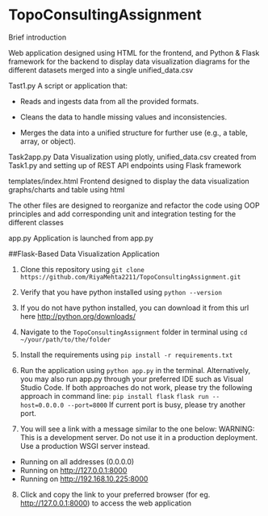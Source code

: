 # TopoConsultingAssignment
Brief introduction

Web application designed using HTML for the frontend, and Python & Flask framework for the backend to display data visualization diagrams for the different datasets merged into a single unified_data.csv

Tast1.py
A script or application that:

- Reads and ingests data from all the provided formats.

- Cleans the data to handle missing values and inconsistencies.

- Merges the data into a unified structure for further use (e.g., a table, array, or object).

Task2app.py
Data Visualization using plotly, unified_data.csv created from Task1.py and setting up of REST API endpoints using Flask framework

templates/index.html
Frontend designed to display the data visualization graphs/charts and table using html

The other files are designed to reorganize and refactor the code using OOP principles and add corresponding unit and integration testing
for the different classes

app.py
Application is launched from app.py

##Flask-Based Data Visualization Application
1. Clone this repository using `git clone https://github.com/RiyaMehta2211/TopoConsultingAssignment.git`
2. Verify that you have python installed using `python --version`
3. If you do not have python installed, you can download it from this url here http://python.org/downloads/
4. Navigate to the `TopoConsultingAssignment` folder in terminal using `cd ~/your/path/to/the/folder`
5. Install the requirements using `pip install -r requirements.txt`
6. Run the application using `python app.py` in the terminal. Alternatively, you may also run app.py through your preferred
IDE such as Visual Studio Code. If both approaches do not work, please try the following approach in command line:
`pip install flask`
`flask run --host=0.0.0.0 --port=8000` If current port is busy, please try another port.

7. You will see a link with a message similar to the one below:
WARNING: This is a development server. Do not use it in a production deployment. Use a production WSGI server instead.
 * Running on all addresses (0.0.0.0)
 * Running on http://127.0.0.1:8000
 * Running on http://192.168.10.225:8000 
8. Click and copy the link to your preferred browser (for eg. http://127.0.0.1:8000) to access the web application
